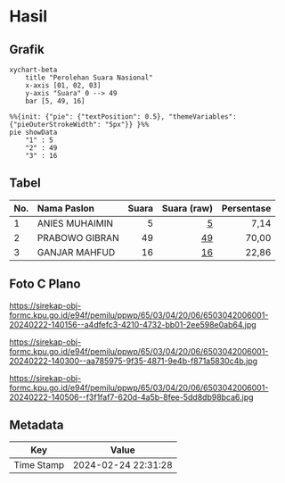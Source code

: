 # Hasil

## Grafik

```mermaid
xychart-beta
    title "Perolehan Suara Nasional"
    x-axis [01, 02, 03]
    y-axis "Suara" 0 --> 49
    bar [5, 49, 16]
```

```mermaid
%%{init: {"pie": {"textPosition": 0.5}, "themeVariables": {"pieOuterStrokeWidth": "5px"}} }%%
pie showData
    "1" : 5
    "2" : 49
    "3" : 16
```

## Tabel

| No. | Nama Paslon    | Suara | Suara (raw) | Persentase |
|:--- |:-------------- | -----:| -----------:| ----------:|
| 1   | ANIES MUHAIMIN | 5     | [5][p-1]    | 7,14       |
| 2   | PRABOWO GIBRAN | 49    | [49][p-2]   | 70,00      |
| 3   | GANJAR MAHFUD  | 16    | [16][p-3]   | 22,86      |


[p-1]: https://github.com/gigit-pemilu/pemilu-2024/blob/main/pilpres/hitung-suara/sub/65-kalimantan-utara/sub/03-nunukan/sub/04-lumbis/sub/2006-patal-i/sub/001-tps/sub/paslon-1.txt
[p-2]: https://github.com/gigit-pemilu/pemilu-2024/blob/main/pilpres/hitung-suara/sub/65-kalimantan-utara/sub/03-nunukan/sub/04-lumbis/sub/2006-patal-i/sub/001-tps/sub/paslon-2.txt
[p-3]: https://github.com/gigit-pemilu/pemilu-2024/blob/main/pilpres/hitung-suara/sub/65-kalimantan-utara/sub/03-nunukan/sub/04-lumbis/sub/2006-patal-i/sub/001-tps/sub/paslon-3.txt

## Foto C Plano

https://sirekap-obj-formc.kpu.go.id/e94f/pemilu/ppwp/65/03/04/20/06/6503042006001-20240222-140156--a4dfefc3-4210-4732-bb01-2ee598e0ab64.jpg

https://sirekap-obj-formc.kpu.go.id/e94f/pemilu/ppwp/65/03/04/20/06/6503042006001-20240222-140300--aa785975-9f35-4871-9e4b-f871a5830c4b.jpg

https://sirekap-obj-formc.kpu.go.id/e94f/pemilu/ppwp/65/03/04/20/06/6503042006001-20240222-140506--f3f1faf7-620d-4a5b-8fee-5dd8db98bca6.jpg


## Metadata

| Key        | Value               |
| ---------- | ------------------- |
| Time Stamp | 2024-02-24 22:31:28 |



